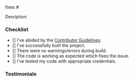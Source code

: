 <!-- Do NOT delete this template. Its great that you decided to contribute 
to our project. :) Kindly fill the template accordingly! -->
fixes # <issue number>

Desription:
<!-- The title should be short and relevant. -->

### Checklist

<!-- Fill this checklist carefully -->

- [] I've abided by the [Contributor Guidelines](CONTRIBUTING.md).
- [] I've successfully built the project.
- [] There were no warnings/errors during build.
- [] The code is working as expected which fixes the issue.
- [] I've tested my code with appropriate credentials.

### Testimonials

<!-- Attach any images/screenshots or links if applicable. Else, write NA here -->
